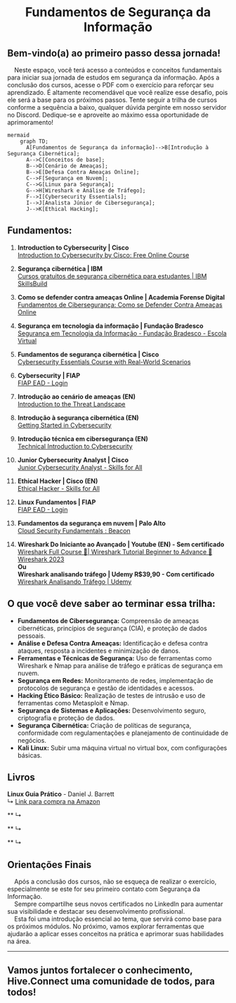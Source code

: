 <h1 align="center">Fundamentos de Segurança da Informação
</div>

## Bem-vindo(a) ao primeiro passo dessa jornada!
&nbsp;&nbsp;&nbsp;&nbsp;Neste espaço, você terá acesso a conteúdos e conceitos fundamentais para iniciar sua jornada de estudos em segurança
 da informação. Após a conclusão dos cursos, acesse o PDF com o exercício para reforçar seu aprendizado. É altamente recomendável 
que você realize esse desafio, pois ele será a base para os próximos passos. Tente seguir a trilha de cursos conforme a sequência 
a baixo, qualquer dúvida perginte em nosso servidor no Discord. Dedique-se e aproveite ao máximo essa oportunidade de 
aprimoramento!

```
mermaid
    graph TD;
      A[Fundamentos de Segurança da informação]-->B[Introdução à Segurança Cibernética];
      A-->C[Conceitos de base];
      B-->D[Cenário de Ameaças];
      B-->E[Defesa Contra Ameaças Online];
      C-->F[Segurança em Nuvem];
      C-->G[Linux para Segurança];
      G-->H[Wireshark e Análise de Tráfego];
      F-->I[Cybersecurity Essentials];
      I-->J[Analista Júnior de Cibersegurança];
      J-->K[Ethical Hacking];
```

## Fundamentos:

1. **Introduction to Cybersecurity | Cisco**  
   [Introduction to Cybersecurity by Cisco: Free Online Course](https://www.netacad.com/courses/intro-cybersecurity)

2. **Segurança cibernética | IBM**  
   [Cursos gratuitos de segurança cibernética para estudantes | IBM SkillsBuild](https://www.ibm.com/skills/build)

3. **Como se defender contra ameaças Online | Academia Forense Digital**  
   [Fundamentos de Cibersegurança: Como se Defender Contra Ameaças Online](https://www.academiaforensedigital.com.br)

4. **Segurança em tecnologia da informação | Fundação Bradesco**  
   [Segurança em Tecnologia da Informação - Fundação Bradesco - Escola Virtual](https://www.ev.org.br)

5. **Fundamentos de segurança cibernética | Cisco**  
   [Cybersecurity Essentials Course with Real-World Scenarios](https://www.netacad.com/courses/cybersecurity-essentials)

6. **Cybersecurity | FIAP**  
   [FIAP EAD - Login](https://on.fiap.com.br)

7. **Introdução ao cenário de ameaças (EN)**  
   [Introduction to the Threat Landscape](https://www.cybrary.it/course/introduction-to-the-threat-landscape/)

8. **Introdução à segurança cibernética (EN)**  
   [Getting Started in Cybersecurity](https://www.cybrary.it/course/getting-started-in-cybersecurity/)

9. **Introdução técnica em cibersegurança (EN)**  
   [Technical Introduction to Cybersecurity](https://www.cybrary.it/course/technical-introduction-to-cybersecurity/)

10. **Junior Cybersecurity Analyst | Cisco**  
     [Junior Cybersecurity Analyst - Skills for All](https://www.netacad.com/pt/career-paths/cybersecurity?courseLang=pt-BR)

11. **Ethical Hacker | Cisco (EN)**  
    [Ethical Hacker - Skills for All](https://www.netacad.com/pt/courses/ethical-hacker?courseLang=en-US)

12. **Linux Fundamentos | FIAP**  
    [FIAP EAD - Login](https://on.fiap.com.br)

13. **Fundamentos da segurança em nuvem | Palo Alto**  
    [Cloud Security Fundamentals : Beacon](https://beacon.paloaltonetworks.com/student/collection/623418)

14. **Wireshark Do Iniciante ao Avançado | Youtube (EN) - Sem certificado**  
    [Wireshark Full Course 🦈| Wireshark Tutorial Beginner to Advance 🔆 Wireshark 2023](https://www.youtube.com/watch?v=ZxF6dXfQaNM)  
    **Ou**  
    **Wireshark analisando tráfego | Udemy R$39,90 - Com certificado**  
    [Wireshark Analisando Tráfego | Udemy](https://www.udemy.com/course/wireshark-analisando-trafego/)


## O que você deve saber ao terminar essa trilha:
- **Fundamentos de Cibersegurança:** Compreensão de ameaças cibernéticas, princípios de segurança (CIA), e proteção de dados pessoais.  
- **Análise e Defesa Contra Ameaças:** Identificação e defesa contra ataques, resposta a incidentes e minimização de danos.  
- **Ferramentas e Técnicas de Segurança:** Uso de ferramentas como Wireshark e Nmap para análise de tráfego e práticas de segurança em nuvem.  
- **Segurança em Redes:** Monitoramento de redes, implementação de protocolos de segurança e gestão de identidades e acessos.  
- **Hacking Ético Básico:** Realização de testes de intrusão e uso de ferramentas como Metasploit e Nmap.  
- **Segurança de Sistemas e Aplicações:** Desenvolvimento seguro, criptografia e proteção de dados.  
- **Segurança Cibernética:** Criação de políticas de segurança, conformidade com regulamentações e planejamento de continuidade de negócios.  
- **Kali Linux:** Subir uma máquina virtual no virtual box, com configurações básicas.  

## Livros  
**Linux Guia Prático** - Daniel J. Barrett  
↳ [Link para compra na Amazon](https://www.amazon.com.br/Linux-Guia-Pr%C3%A1tico-Comandos-Essenciais/dp/8575229117/ref=asc_df_8575229117/?tag=googleshopp00-20&linkCode=df0&hvadid=709965221219&hvpos=&hvnetw=g&hvrand=2647529046542020359&hvpone=&hvptwo=&hvqmt=&hvdev=c&hvdvcmdl=&hvlocint=&hvlocphy=9215680&hvtargid=pla-2371569635208&psc=1&mcid=41c4ad98bd813e8fb754702b6398be14&tag=googleshopp00-20&linkCode=df0&hvadid=709965221219&hvpos=&hvnetw=g&hvrand=2647529046542020359&hvpone=&hvptwo=&hvqmt=&hvdev=c&hvdvcmdl=&hvlocint=&hvlocphy=9215680&hvtargid=pla-2371569635208&psc=1&language=pt_BR&gad_source=1)

**
↳

**
↳

**
↳

## Orientações Finais
&nbsp;&nbsp;&nbsp;&nbsp;Após a conclusão dos cursos, não se esqueça de realizar o exercício, especialmente se este for seu primeiro contato com Segurança da Informação.   
&nbsp;&nbsp;&nbsp;&nbsp;Sempre compartilhe seus novos certificados no LinkedIn para aumentar sua visibilidade e destacar seu desenvolvimento profissional.    
&nbsp;&nbsp;&nbsp;&nbsp;Esta foi uma introdução essencial ao tema, que servirá como base para os próximos módulos. No próximo, vamos explorar ferramentas que ajudarão a aplicar esses conceitos na prática e aprimorar suas habilidades na área.   

---  

## Vamos juntos fortalecer o conhecimento, Hive.Connect uma comunidade de todos, para todos!
